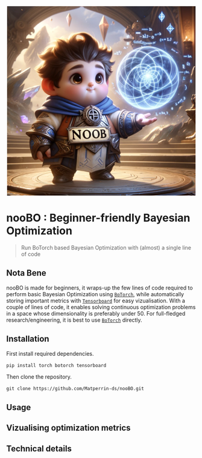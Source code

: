 <div style="text-align: center">
<img src="nooBO.webp" width="500">
</div>

# nooBO : Beginner-friendly Bayesian Optimization
> Run BoTorch based Bayesian Optimization with (almost) a single line of code

## Nota Bene
nooBO is made for beginners, it wraps-up the few lines of code required to perform basic Bayesian Optimization using [`BoTorch`](https://botorch.org/), while automatically storing important metrics with [`Tensorboard`](https://www.tensorflow.org/tensorboard?hl=en) for easy vizualisation. With a couple of lines of code, it enables solving continuous optimization problems in a space whose dimensionality is preferably under 50. For full-fledged research/engineering, it is best to use [`BoTorch`](https://botorch.org/) directly.  

## Installation
First install required dependencies.
```bash
pip install torch botorch tensorboard
```
Then clone the repository.
```
git clone https://github.com/Matperrin-ds/nooBO.git
```
## Usage

## Vizualising optimization metrics

## Technical details
